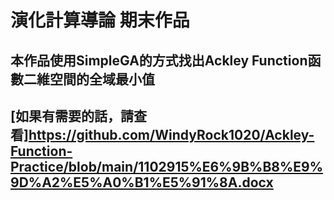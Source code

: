 # 演化計算導論 期末作品

## 本作品使用SimpleGA的方式找出Ackley Function函數二維空間的全域最小值
## [如果有需要的話，請查看]https://github.com/WindyRock1020/Ackley-Function-Practice/blob/main/1102915%E6%9B%B8%E9%9D%A2%E5%A0%B1%E5%91%8A.docx
